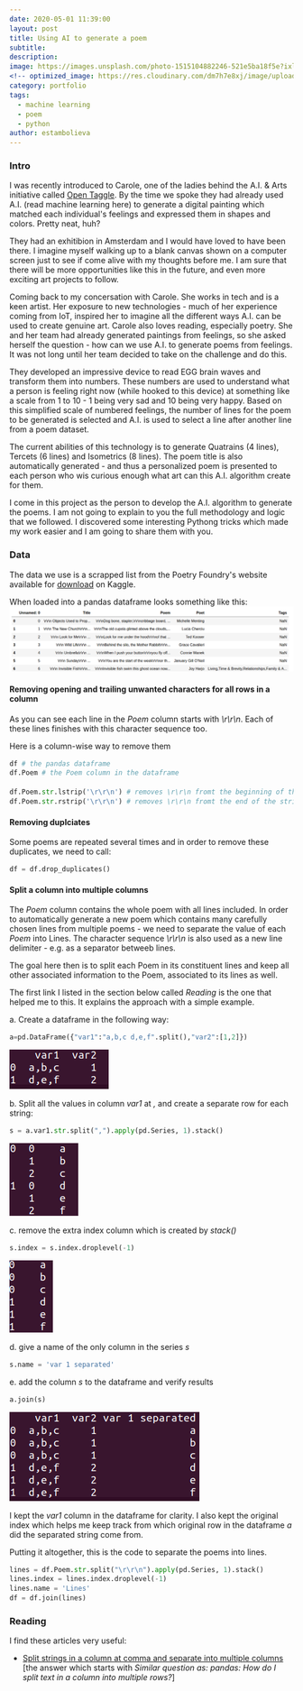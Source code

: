 ```yaml
---
date: 2020-05-01 11:39:00
layout: post
title: Using AI to generate a poem
subtitle:
description: 
image: https://images.unsplash.com/photo-1515104882246-521e5ba18f5e?ixlib=rb-1.2.1&ixid=eyJhcHBfaWQiOjEyMDd9&auto=format&fit=crop&w=1350&q=80
<!-- optimized_image: https://res.cloudinary.com/dm7h7e8xj/image/upload/c_scale,w_380/v1559825288/theme17_nlndhx.jpg -->
category: portfolio
tags:
  - machine learning
  - poem
  - python
author: estambolieva
---
```


### Intro

I was recently introduced to Carole, one of the ladies behind the A.I. & Arts initiative called [Open Taggle](http://opentaggle.com/). By the time we spoke they had already used A.I. (read machine learning here) to generate a digital painting which matched each individual's feelings and expressed them in shapes and colors. Pretty neat, huh? 

They had an exhitibion in Amsterdam and I would have loved to have been there. I imagine myself walking up to a blank canvas shown on a computer screen just to see if come alive with my thoughts before me. I am sure that there will be more opportunities like this in the future, and even more exciting art projects to follow.

Coming back to my concersation with Carole. She works in tech and is a keen artist. Her exposure to new technologies - much of her experience coming from IoT, inspired her to imagine all the different ways A.I. can be used to create genuine art. Carole also loves reading, especially poetry. She and her team had already generated paintings from feelings, so she asked herself the question - how can we use A.I. to generate poems from feelings. It was not long until her team decided to take on the challenge and do this. 

They developed an impressive device to read EGG brain waves and transform them into numbers. These numbers are used to understand what a person is feeling right now (while hooked to this device) at something like a scale from 1 to 10 - 1 being very sad and 10 being very happy. Based on this simplified scale of numbered feelings, the number of lines for the poem to be generated is selected and A.I. is used to select a line after another line from a poem dataset.

The current abilities of this technology is to generate Quatrains (4 lines), Tercets (6 lines) and Isometrics (8 lines). The poem title is also automatically generated - and thus a personalized poem is presented to each person who wis curious enough what art can this A.I. algorithm create for them. 

I come in this project as the person to develop the A.I. algorithm to generate the poems. I am not going to explain to you the full methodology and logic that we followed. I discovered some interesting Pythong tricks which made my work easier and I am going to share them with you.

### Data

The data we use is a scrapped list from the Poetry Foundry's website available for [download](https://www.kaggle.com/tgdivy/poetry-foundation-poems) on Kaggle.

When loaded into a pandas dataframe looks something like this:
![Raw Poetry Foundry Data](https://raw.githubusercontent.com/estambolieva/estambolieva.github.io/master/assets/img/uploads/KagglePoetryFoundry.png)

#### Removing opening and trailing unwanted characters for all rows in a column

As you can see each line in the *Poem* column starts with *\r\r\n*. Each of these lines finishes with this character sequence too.

Here is a column-wise way to remove them

```python
df # the pandas dataframe
df.Poem # the Poem column in the dataframe

df.Poem.str.lstrip('\r\r\n') # removes \r\r\n fromt the beginning of the string for each row in the Poem column
df.Poem.str.rstrip('\r\r\n') # removes \r\r\n fromt the end of the string for each row in the Poem column
```

#### Removing duplciates

Some poems are repeated several times and in order to remove these duplicates, we need to call:

```python
df = df.drop_duplicates()
```

#### Split a column into multiple columns

The *Poem* column contains the whole poem with all lines included. In order to automatically generate a new poem which contains many carefully chosen lines from multiple poems - we need to separate the value of each *Poem* into Lines. The character sequence *\r\r\n* is also used as a new line delimiter - e.g. as a separator betweeb lines.

The goal here then is to split each Poem in its constituent lines and keep all other associated information to the Poem, associated to its lines as well.

The first link I listed in the section below called *Reading* is the one that helped me to this. It explains the approach with a simple example.

a. Create a dataframe in the following way:

```python
a=pd.DataFrame({"var1":"a,b,c d,e,f".split(),"var2":[1,2]})
```

![Example Dataframe a](https://raw.githubusercontent.com/estambolieva/estambolieva.github.io/master/assets/img/uploads/Split_String_Rows_1.png)

b. Split all the values in column *var1* at *,* and create a separate row for each string:

```python 
s = a.var1.str.split(",").apply(pd.Series, 1).stack()
```

![The result s](https://raw.githubusercontent.com/estambolieva/estambolieva.github.io/master/assets/img/uploads/Split_String_Rows_2.png)

c. remove the extra index column which is created by *stack()*

```python
s.index = s.index.droplevel(-1)
```

![The result s without the extra index column](https://raw.githubusercontent.com/estambolieva/estambolieva.github.io/master/assets/img/uploads/Split_String_Rows_3.png)

d. give a name of the only column in the series *s*

```python
s.name = 'var 1 separated' 
```

e. add the column *s* to the dataframe and verify results

```python
a.join(s)
```

![The rowed-out column added to a](https://raw.githubusercontent.com/estambolieva/estambolieva.github.io/master/assets/img/uploads/Split_String_Rows_4.png)


I kept the *var1* column in the dataframe for clarity. I also kept the original index which helps me keep track from which original row in the dataframe *a* did the separated string come from.

Putting it altogether, this is the code to separate the poems into lines.

```python
lines = df.Poem.str.split("\r\r\n").apply(pd.Series, 1).stack()
lines.index = lines.index.droplevel(-1)
lines.name = 'Lines'
df = df.join(lines)
```

### Reading

I find these articles very useful:
- [Split strings in a column at comma and separate into multiple columns](https://stackoverflow.com/questions/12680754/split-explode-pandas-dataframe-string-entry-to-separate-rows) [the answer which starts with *Similar question as: pandas: How do I split text in a column into multiple rows?*]

